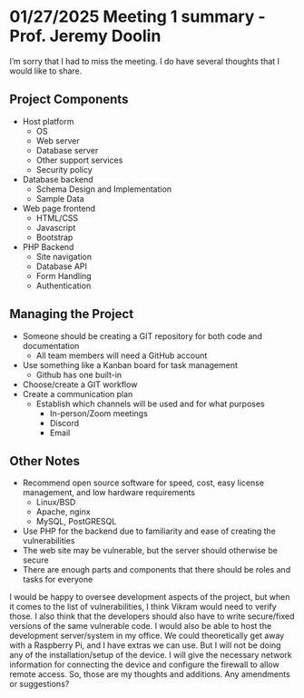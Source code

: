 # 01/27/2025 Meeting 1 summary - Prof. Jeremy Doolin
I’m sorry that I had to miss the meeting. I do have several thoughts that I would like to share. 
## Project Components
* Host platform
    * OS
    * Web server
    * Database server
    * Other support services
    * Security policy
* Database backend
    * Schema Design and Implementation 
    * Sample Data
* Web page frontend
    * HTML/CSS
    * Javascript
    * Bootstrap
* PHP Backend
    * Site navigation
    * Database API
    * Form Handling
    * Authentication
## Managing the Project
* Someone should be creating a GIT repository for both code and documentation
    * All team members will need a GitHub account
* Use something like a Kanban board for task management
    * Github has one built-in
* Choose/create a GIT workflow
* Create a communication plan 
    * Establish which channels will be used and for what purposes
        * In-person/Zoom meetings
        * Discord
        * Email
## Other Notes
* Recommend open source software for speed, cost, easy license management, and low hardware requirements
    * Linux/BSD
    * Apache, nginx
    * MySQL, PostGRESQL
* Use PHP for the backend due to familiarity and ease of creating the vulnerabilities
* The web site may be vulnerable, but the server should otherwise be secure
* There are enough parts and components that there should be roles and tasks for everyone

I would be happy to oversee development aspects of the project, but when it comes to the list of vulnerabilities, I think Vikram would need to verify those. I also think that the developers should also have to write secure/fixed versions of the same vulnerable code. I would also be able to host the development server/system in my office. We could theoretically get away with a Raspberry Pi, and I have extras we can use. But I will not be doing any of the installation/setup of the device. I will give the necessary network information for connecting the device and configure the firewall to allow remote access. 
So, those are my thoughts and additions. Any amendments or suggestions? 